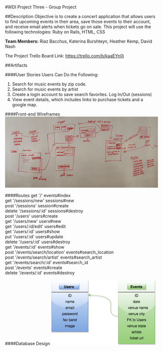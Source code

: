 #WDI Project Three - Group Project

##Description
Objective is to create a concert application that allows users to find upcoming events in their area, save those events to their account, and receive email alerts when tickets go on sale.  This project will use the following technologies:
Ruby on Rails, HTML, CSS

**Team Members:**
Riaz Bacchus, Katerina Burshteyn, Heather Kemp, David Nash

The Project Trello Board Link: https://trello.com/b/kaaEYn0j

##Artifacts

####User Stories
Users Can Do the Following:
1. Search for music events by zip code.
2. Search for music events by artist
3. Create a login account to save search favorites.
   Log In/Out (sessions)
4. View event details, which includes links to purchase tickets and a google map.

####Front-end Wireframes
![alt text](./projThree_Wireframes.jpg "Wireframe Design for Project Three")

####Routes
get '/' events#index<br>
get '/sessions/new'  sessions#new<br>
post '/sessions'  session#create<br>
delete '/sessions/:id' sessions#destroy<br>
post '/users'  users#create<br>
get '/users/new'  users#new<br>
get '/users/:id/edit' users#edit<br>
get '/users/:id'  users#show<br>
put '/users/:id'  users#update<br>
delete '/users/:id'  users#destroy<br>
get '/events/:id'  events#show<br>
post '/events/search/location'  events#search_location<br>
post '/events/search/artist'  events#search_artist<br>
get '/events/search/:id'  events#search_id<br>
post '/events'  events#create<br>
delete '/events/:id'  events#destroy<br>




####Database Design
![alt text](./projThree_DatabaseDesign.png "Database Design for Project Three")
